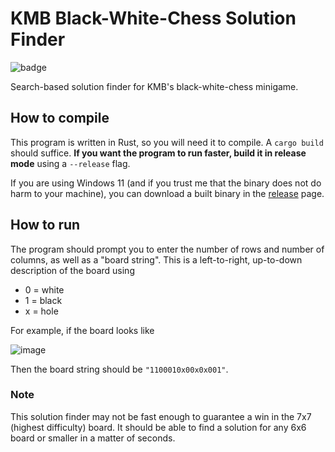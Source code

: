 # KMB Black-White-Chess Solution Finder

![badge](https://github.com/mcnuggets-lab/kmb_black_white_chess/actions/workflows/rust.yml/badge.svg)

Search-based solution finder for KMB's black-white-chess minigame.

## How to compile

This program is written in Rust, so you will need it to compile. A `cargo build` should suffice. **If you want the program to run faster, build it in release mode** using a `--release` flag.

If you are using Windows 11 (and if you trust me that the binary does not do harm to your machine), you can download a built binary in the [release](https://github.com/mcnuggets-lab/kmb_black_white_chess/releases) page.

## How to run

The program should prompt you to enter the number of rows and number of columns, as well as a "board string". This is a left-to-right, up-to-down description of the board using

- 0 = white
- 1 = black
- x = hole

For example, if the board looks like

![image](https://github.com/user-attachments/assets/712e3cff-1fb4-4419-9148-ef8ee84fe350)

Then the board string should be `"1100010x00x0x001"`.

### Note

This solution finder may not be fast enough to guarantee a win in the 7x7 (highest difficulty) board. It should be able to find a solution for any 6x6 board or smaller in a matter of seconds.
